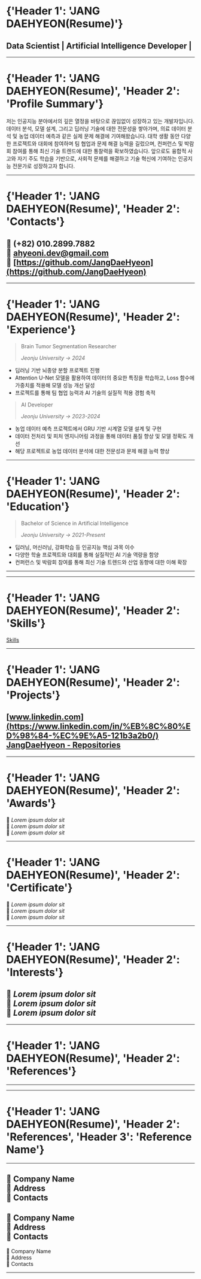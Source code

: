 # {'Header 1': 'JANG DAEHYEON(Resume)'}

Data Scientist | Artificial Intelligence Developer |  
---

---

# {'Header 1': 'JANG DAEHYEON(Resume)', 'Header 2': 'Profile Summary'}

저는 인공지능 분야에서의 깊은 열정을 바탕으로 끊임없이 성장하고 있는 개발자입니다. 데이터 분석, 모델 설계, 그리고 딥러닝 기술에 대한 전문성을 쌓아가며, 의료 데이터 분석 및 농업 데이터 예측과 같은 실제 문제 해결에 기여해왔습니다. 대학 생활 동안 다양한 프로젝트와 대회에 참여하며 팀 협업과 문제 해결 능력을 길렀으며, 컨퍼런스 및 박람회 참여를 통해 최신 기술 트렌드에 대한 통찰력을 확보하였습니다. 앞으로도 융합적 사고와 자기 주도 학습을 기반으로, 사회적 문제를 해결하고 기술 혁신에 기여하는 인공지능 전문가로 성장하고자 합니다.

---

# {'Header 1': 'JANG DAEHYEON(Resume)', 'Header 2': 'Contacts'}

🔲 (+82) 010.2899.7882  
🔲 ahyeoni.dev@gmail.com  
🔲 [https://github.com/JangDaeHyeon](https://github.com/JangDaeHyeon)  
---

---

# {'Header 1': 'JANG DAEHYEON(Resume)', 'Header 2': 'Experience'}

> Brain Tumor Segmentation Researcher
>
>
> *Jeonju University → 2024*
>
- 딥러닝 기반 뇌종양 분할 프로젝트 진행
- Attention U-Net 모델을 활용하여 데이터의 중요한 특징을 학습하고, Loss 함수에 가중치를 적용해 모델 성능 개선 달성
- 프로젝트를 통해 팀 협업 능력과 AI 기술의 실질적 적용 경험 축적  
> AI Developer
>
>
> *Jeonju University → 2023-2024*
>
- 농업 데이터 예측 프로젝트에서 GRU 기반 시계열 모델 설계 및 구현
- 데이터 전처리 및 피처 엔지니어링 과정을 통해 데이터 품질 향상 및 모델 정확도 개선
- 해당 프로젝트로 농업 데이터 분석에 대한 전문성과 문제 해결 능력 향상

---

# {'Header 1': 'JANG DAEHYEON(Resume)', 'Header 2': 'Education'}

> Bachelor of Science in Artificial Intelligence
>
>
> *Jeonju University → 2021-Present*
>
- 딥러닝, 머신러닝, 강화학습 등 인공지능 핵심 과목 이수
- 다양한 학술 프로젝트와 대회를 통해 실질적인 AI 기술 역량을 함양
- 컨퍼런스 및 박람회 참여를 통해 최신 기술 트렌드와 산업 동향에 대한 이해 확장  
---

---

# {'Header 1': 'JANG DAEHYEON(Resume)', 'Header 2': 'Skills'}

[Skills](Skills%2016d9e288b0ce81dfb889e70925f6968f.csv)

---

# {'Header 1': 'JANG DAEHYEON(Resume)', 'Header 2': 'Projects'}

[www.linkedin.com](https://www.linkedin.com/in/%EB%8C%80%ED%98%84-%EC%9E%A5-121b3a2b0/)  
[JangDaeHyeon - Repositories](https://github.com/JangDaeHyeon?tab=repositories)  
---

---

# {'Header 1': 'JANG DAEHYEON(Resume)', 'Header 2': 'Awards'}

🔲 *Lorem ipsum dolor sit*  
🔲 *Lorem ipsum dolor sit*  
🔲 *Lorem ipsum dolor sit*

---

# {'Header 1': 'JANG DAEHYEON(Resume)', 'Header 2': 'Certificate'}

🔲 *Lorem ipsum dolor sit*  
🔲 *Lorem ipsum dolor sit*  
🔲 *Lorem ipsum dolor sit*

---

# {'Header 1': 'JANG DAEHYEON(Resume)', 'Header 2': 'Interests'}

🔲 *Lorem ipsum dolor sit*  
🔲 *Lorem ipsum dolor sit*  
🔲 *Lorem ipsum dolor sit*  
---

---

# {'Header 1': 'JANG DAEHYEON(Resume)', 'Header 2': 'References'}

---

---

# {'Header 1': 'JANG DAEHYEON(Resume)', 'Header 2': 'References', 'Header 3': 'Reference Name'}

---  
🔲 Company Name  
🔲 Address  
🔲 Contacts  
---  
🔲 Company Name  
🔲 Address  
🔲 Contacts  
---  
🔲 Company Name  
🔲 Address  
🔲 Contacts

---


